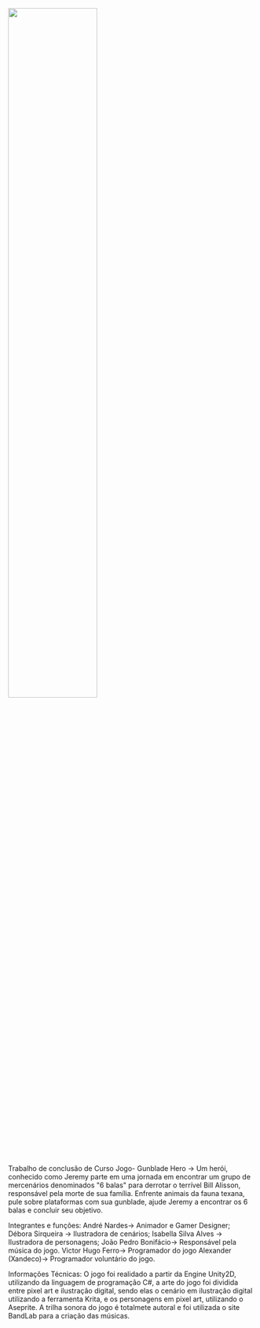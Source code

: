 <img width="60%" src= "https://github.com/IsabellaSMA/TCC2023/blob/main/gif%20gameplay.gif">


Trabalho de conclusão de Curso
Jogo- Gunblade Hero -> Um herói, conhecido como Jeremy parte em uma jornada em encontrar um grupo de mercenários denominados "6 balas" para derrotar o terrível Bill Alisson, responsável pela morte de sua família.
Enfrente animais da fauna texana, pule sobre plataformas com sua gunblade, ajude Jeremy a encontrar os 6 balas e concluir seu objetivo.

Integrantes e funções: 
André Nardes-> Animador e Gamer Designer;
Débora Sirqueira -> Ilustradora de cenários;
Isabella Silva Alves -> Ilustradora de personagens;
João Pedro Bonifácio-> Responsável pela música do jogo.
Victor Hugo Ferro-> Programador do jogo
Alexander (Xandeco)-> Programador voluntário do jogo.

Informações Técnicas: O jogo foi realidado a partir da Engine Unity2D, utilizando da linguagem de programação C#, a arte do jogo foi dividida entre pixel art e ilustração digital, sendo elas o cenário em ilustração digital utilizando a ferramenta Krita, e os personagens em pixel art, utilizando o Aseprite. A trilha sonora do jogo é totalmete autoral e foi utilizada o site BandLab para a criação das músicas. 
